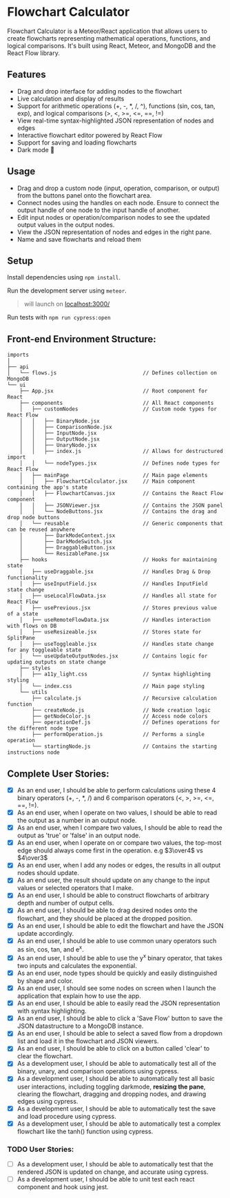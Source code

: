 # Flowchart Calculator

Flowchart Calculator is a Meteor/React application that allows users to create flowcharts representing mathematical operations, functions, and logical comparisons. It's built using React, Meteor, and MongoDB and the React Flow library.

## Features

- Drag and drop interface for adding nodes to the flowchart
- Live calculation and display of results
- Support for arithmetic operations (+, -, *, /, ^), functions (sin, cos, tan, exp), and logical comparisons (>, <, >=, <=, ==, !=)
- View real-time syntax-highlighted JSON representation of nodes and edges
- Interactive flowchart editor powered by React Flow
- Support for saving and loading flowcharts
- Dark mode 🎉

## Usage

- Drag and drop a custom node (input, operation, comparison, or output) from the buttons panel onto the flowchart area.
- Connect nodes using the handles on each node. Ensure to connect the output handle of one node to the input handle of another.
- Edit input nodes or operation/comparison nodes to see the updated output values in the output nodes.
- View the JSON representation of nodes and edges in the right pane.
- Name and save flowcharts and reload them

## Setup

Install dependencies using `npm install`.

Run the development server using `meteor`.
> will launch on <a href="http://localhost:3000/">localhost:3000/</a>

Run tests with `npm run cypress:open`


## Front-end Environment Structure:
    imports
    │
    ├── api
    │   └── flows.js                            // Defines collection on MongoDB
    └── ui
        ├── App.jsx                             // Root component for React
        ├── components                          // All React components
        │   ├── customNodes                     // Custom node types for React Flow
        │   │   ├── BinaryNode.jsx
        │   │   ├── ComparisonNode.jsx
        │   │   ├── InputNode.jsx
        │   │   ├── OutputNode.jsx
        │   │   ├── UnaryNode.jsx
        │   │   ├── index.js                    // Allows for destructured import
        │   │   └── nodeTypes.jsx               // Defines node types for React Flow
        │   ├── mainPage                        // Main page elements
        │   │   ├── FlowchartCalculator.jsx     // Main component containing the app's state
        │   │   ├── FlowchartCanvas.jsx         // Contains the React Flow component
        │   │   ├── JSONViewer.jsx              // Contains the JSON panel
        │   │   └── NodeButtons.jsx             // Contains the drag and drop node buttons
        │   └── reusable                        // Generic components that can be reused anywhere
        │       ├── DarkModeContext.jsx
        │       ├── DarkModeSwitch.jsx          
        │       ├── DraggableButton.jsx         
        │       └── ResizablePane.jsx           
        ├── hooks                               // Hooks for maintaining state
        │   ├── useDraggable.jsx                // Handles Drag & Drop functionality
        │   ├── useInputField.jsx               // Handles InputField state change
        │   ├── useLocalFlowData.jsx            // Handles all state for React Flow
        │   ├── usePrevious.jsx                 // Stores previous value of a state
        │   ├── useRemoteFlowData.jsx           // Handles interaction with flows on DB
        │   ├── useResizeable.jsx               // Stores state for SplitPane
        │   ├── useToggleable.jsx               // Handles state change for any toggleable state
        │   └── useUpdateOutputNodes.jsx        // Contains logic for updating outputs on state change
        ├── styles
        │   ├── a11y_light.css                  // Syntax highlighting styling
        │   └── index.css                       // Main page styling
        └── utils
            ├── calculate.js                    // Recursive calculation function
            ├── createNode.js                   // Node creation logic
            ├── getNodeColor.js                 // Access node colors
            ├── operationDef.js                 // Defines operations for the different node type
            ├── performOperation.js             // Performs a single operation
            └── startingNode.js                 // Contains the starting instructions node






## Complete User Stories:
- [x] As an end user, I should be able to perform calculations using these 4 binary operators (+, -, *, /) and 6 comparison operators (<, >, >=, <=, ==, !=).
- [x] As an end user, when I operate on two values, I should be able to read the output as a number in an output node.
- [x] As an end user, when I compare two values, I should be able to read the output as 'true' or 'false' in an output node.
- [x] As an end user, when I operate on or compare two values, the top-most edge should always come first in the operation. e.g $3\over4$ vs $4\over3$
- [x] As an end user, when I add any nodes or edges, the results in all output nodes should update.
- [x] As an end user, the result should update on any change to the input values or selected operators that I make.
- [x] As an end user, I should be able to construct flowcharts of arbitrary depth and number of output cells.
- [x] As an end user, I should be able to drag desired nodes onto the flowchart, and they should be placed at the dropped position.
- [x] As an end user, I should be able to edit the flowchart and have the JSON update accordingly.
- [x] As an end user, I should be able to use common unary operators such as sin, cos, tan, and e<sup>x</sup>.
- [x] As an end user, I should be able to use the y<sup>x</sup> binary operator, that takes two inputs and calculates the exponential.
- [x] As an end user, node types should be quickly and easily distinguished by shape and color.
- [x] As an end user, I should see some nodes on screen when I launch the application that explain how to use the app.
- [x] As an end user, I should be able to easily read the JSON representation with syntax highlighting.
- [x] As an end user, I should be able to click a 'Save Flow' button to save the JSON datastructure to a MongoDB instance.
- [x] As an end user, I should be able to select a saved flow from a dropdown list and load it in the flowchart and JSON viewers.
- [x] As an end user, I should be able to click on a button called 'clear' to clear the flowchart.
- [x] As a development user, I should be able to automatically test all of the binary, unary, and comparison operations using cypress.
- [x] As a development user, I should be able to automatically test all basic user interactions, including toggling darkmode, __resizing the pane__, clearing the flowchart, dragging and dropping nodes, and drawing edges using cypress.
- [x] As a development user, I should be able to automatically test the save and load procedure using cypress.
- [x] As a development user, I should be able to automatically test a complex flowchart like the tanh() function using cypress.

### TODO User Stories:
- [ ] As a development user, I should be able to automatically test that the rendered JSON is updated on change, and accurate using cypress.
- [ ] As a development user, I should be able to unit test each react component and hook using jest.